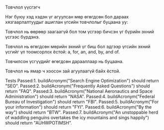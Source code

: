 Товчлол үүсгэгч 

Нэг буюу хэд хэдэн үг агуулсан мөр өгөгдсөн бол дараах хязгаарлалтуудыг ашиглан үгсийн товчлолыг буцаана уу: 

Товчлол нь өөрөөр заагаагүй бол том үсгээр бичсэн үг бүрийн эхний үсгээс бүрдэнэ. 

Товчлол нь өгөгдсөн мөрийн эхний үг биш бол эдгээр үгсийн эхний үсгийг үл тоомсорлох ёстой: a, for, an, and, by, and of. 

Товчилсон үсгүүдийг өгөгдсөн дарааллаар нь буцаана. 

Товчлол нь ямар ч хоосон зай агуулаагүй байх ёстой.

Tests
Passed:1. buildAcronym("Search Engine Optimization") should return "SEO".
Passed:2. buildAcronym("Frequently Asked Questions") should return "FAQ".
Passed:3. buildAcronym("National Aeronautics and Space Administration") should return "NASA".
Passed:4. buildAcronym("Federal Bureau of Investigation") should return "FBI".
Passed:5. buildAcronym("For your information") should return "FYI".
Passed:6. buildAcronym("By the way") should return "BTW".
Passed:7. buildAcronym("An unstoppable herd of waddling penguins overtakes the icy mountains and sings happily") should return "AUHWPOTIMSH".